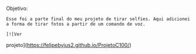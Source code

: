   Objetivo:

    Esse foi a parte final do meu projeto de tirar selfies. Aqui adicionei a forma de tirar fotos a partir de um comando de voz.

    [![Ver
projeto](https://felipebyjus2.github.io/ProjetoC100/)
